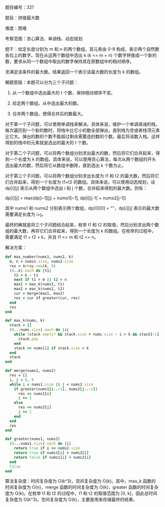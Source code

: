 题目编号：321

题目：拼接最大数

难度：困难

考察范围：贪心算法、单调栈、动态规划

题干：给定长度分别为 m 和 n 的两个数组，其元素由 0-9 构成，表示两个自然数各位上的数字。现在从这两个数组中选出 k (k <= m + n) 个数字拼接成一个新的数，要求从同一个数组中取出的数字保持其在原数组中的相对顺序。

求满足该条件的最大数。结果返回一个表示该最大数的长度为 k 的数组。

解题思路：本题可以分为三个子问题：

1. 从一个数组中选出最大的 t 个数，保持相对顺序不变。

2. 给定两个数组，从中选出最大的数。

3. 合并两个数组，使得合并后的数最大。

对于第一个子问题，可以使用单调栈来解决。具体来说，维护一个单调递减的栈，每次遍历到一个新的数时，将栈中比它小的数全部弹出，直到栈为空或者栈顶元素比它大。弹出的数的个数不能超过剩余需要选的数的个数。最后将该数入栈。这样得到的栈中的元素就是选出的最大的 t 个数。

对于第二个子问题，可以将两个数组分别求出最大的数，然后将它们合并起来，得到一个长度为 k 的数组。具体来说，可以使用贪心算法，每次从两个数组的开头选出最大的数，然后将它从数组中删除，直到选出 k 个数为止。

对于第三个子问题，可以将两个数组分别求出长度为 t1 和 t2 的最大数，然后将它们合并起来，得到一个长度为 t1+t2 的数组。具体来说，可以使用动态规划，设 dp[i][j] 表示从两个数组中选出 i 和 j 个数，合并起来得到的最大数。则有：

dp[i][j] = max(dp[i-1][j] + nums1[i-1], dp[i][j-1] + nums2[j-1])

其中 nums1 和 nums2 分别表示两个数组，dp[0][0] = ""，dp[i][j] 表示的最大数需要满足长度为 i+j。

最终的解就是将三个子问题结合起来，枚举 t1 和 t2 的取值，然后分别求出两个数组的最大数，再将它们合并起来，得到一个长度为 k 的数组。在枚举的过程中，需要满足 t1 + t2 = k，并且 t1 <= m 和 t2 <= n。

解决方案：

```ruby
def max_number(nums1, nums2, k)
  m, n = nums1.size, nums2.size
  res = Array.new(k, 0)
  (0..k).each do |t1|
    t2 = k - t1
    next if t1 > m || t2 > n
    max1 = max_k(nums1, t1)
    max2 = max_k(nums2, t2)
    cur = merge(max1, max2)
    res = cur if greater(cur, res)
  end
  res
end

def max_k(nums, k)
  stack = []
  (0...nums.size).each do |i|
    while !stack.empty? && stack.size + nums.size - i > k && stack[-1] < nums[i]
      stack.pop
    end
    stack << nums[i] if stack.size < k
  end
  stack
end

def merge(nums1, nums2)
  res = []
  i, j = 0, 0
  while i < nums1.size || j < nums2.size
    if greater(nums1[i..-1], nums2[j..-1])
      res << nums1[i]
      i += 1
    else
      res << nums2[j]
      j += 1
    end
  end
  res
end

def greater(nums1, nums2)
  (0...nums1.size).each do |i|
    return true if i >= nums2.size
    return true if nums1[i] > nums2[i]
    return false if nums1[i] < nums2[i]
  end
  false
end
```

算法复杂度：时间复杂度为 O(k^3)，空间复杂度为 O(k)。其中，max_k 函数的时间复杂度为 O(n)，merge 函数的时间复杂度为 O(k)，greater 函数的时间复杂度为 O(k)。在枚举 t1 和 t2 的过程中，t1 和 t2 的取值范围为 [0, k]，因此总时间复杂度为 O(k^3)。空间复杂度为 O(k)，主要是用来存储最终的结果。